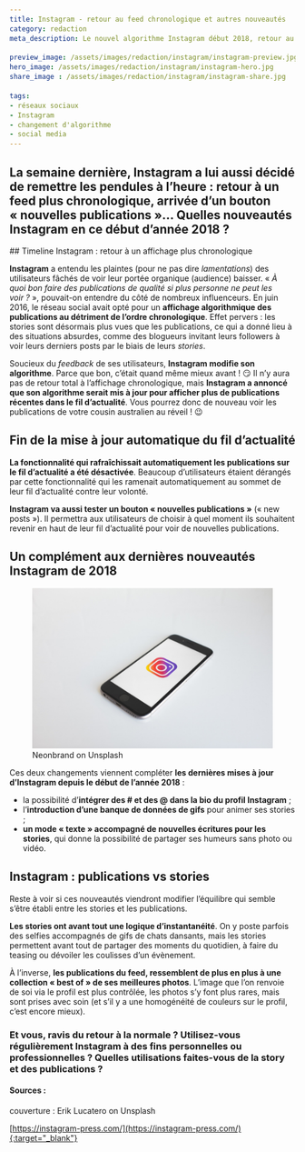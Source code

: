 ```yaml
---
title: Instagram - retour au feed chronologique et autres nouveautés
category: redaction
meta_description: Le nouvel algorithme Instagram début 2018, retour au feed chronologique et un nouveau bouton pour raffraichir la page.

preview_image: /assets/images/redaction/instagram/instagram-preview.jpg
hero_image: /assets/images/redaction/instagram/instagram-hero.jpg
share_image : /assets/images/redaction/instagram/instagram-share.jpg

tags:
- réseaux sociaux
- Instagram
- changement d'algorithme
- social media
---
```


<h2 class="is-chapo">La semaine dernière, Instagram a lui aussi décidé de remettre les pendules à l’heure : retour à un feed plus chronologique, arrivée d’un bouton « nouvelles publications »… Quelles nouveautés Instagram en ce début d’année 2018 ? </h2>
## Timeline Instagram : retour à un affichage plus chronologique

**Instagram** a entendu les plaintes (pour ne pas dire *lamentations*) des utilisateurs fâchés de voir leur portée organique (audience) baisser. « *À quoi bon faire des publications de qualité si plus personne ne peut les voir ?* », pouvait-on entendre du côté de nombreux influenceurs. En juin 2016, le réseau social avait opté pour un **affichage algorithmique des publications au détriment de l’ordre chronologique**. Effet pervers : les stories sont désormais plus vues que les publications, ce qui a donné lieu à des situations absurdes, comme des blogueurs invitant leurs followers à voir leurs derniers posts par le biais de leurs *stories*.

Soucieux du *feedback* de ses utilisateurs, **Instagram modifie son algorithme**. Parce que bon, c’était quand même mieux avant ! 😏 Il n’y aura pas de retour total à l’affichage chronologique, mais **Instagram a annoncé que son algorithme serait mis à jour pour afficher plus de publications récentes dans le fil d’actualité**. Vous pourrez donc de nouveau voir les publications de votre cousin australien au réveil ! 😉

## Fin de la mise à jour automatique du fil d’actualité

**La fonctionnalité qui rafraîchissait automatiquement les publications sur le fil d’actualité a été désactivée**. Beaucoup d’utilisateurs étaient dérangés par cette fonctionnalité qui les ramenait automatiquement au sommet de leur fil d’actualité contre leur volonté.

**Instagram va aussi tester un bouton « nouvelles publications »** (« new posts »). Il permettra aux utilisateurs de choisir à quel moment ils souhaitent revenir en haut de leur fil d’actualité pour voir de nouvelles publications.

## Un complément aux dernières nouveautés Instagram de 2018


<figure class="image">
    <img src="/assets/images/redaction/instagram/neonbrand-375050-unsplash.jpg" alt="portable instagram">
    <span class="is-credits">Neonbrand on Unsplash</span>
</figure>

Ces deux changements viennent compléter **les dernières mises à jour d’Instagram depuis le début de l’année 2018** :
- la possibilité d’**intégrer des # et des @ dans la bio du profil Instagram** ;
- l’**introduction d’une banque de données de gifs** pour animer ses stories ;
- **un mode « texte » accompagné de nouvelles écritures pour les stories**, qui donne la possibilité de partager ses humeurs sans photo ou vidéo.

## Instagram : publications vs stories

Reste à voir si ces nouveautés viendront modifier l’équilibre qui semble s’être établi entre les stories et les publications.

**Les stories ont avant tout une logique d’instantanéité**. On y poste parfois des selfies accompagnés de gifs de chats dansants, mais les stories permettent avant tout de partager des moments du quotidien, à faire du teasing ou dévoiler les coulisses d’un évènement.

À l’inverse, **les publications du feed, ressemblent de plus en plus à une collection « best of » de ses meilleures photos**. L’image que l’on renvoie de soi via le profil est plus contrôlée, les photos s’y font plus rares, mais sont prises avec soin (et s’il y a une homogénéité de couleurs sur le profil, c’est encore mieux).

<div class="has-text-centered"><h3>Et vous, ravis du retour à la normale ? Utilisez-vous régulièrement Instagram à des fins personnelles ou professionnelles ? Quelles utilisations faites-vous de la story et des publications ? </h3></div>

#### Sources :

couverture : Erik Lucatero on Unsplash

[https://instagram-press.com/](https://instagram-press.com/){:target="_blank"}
